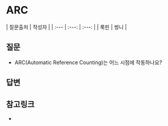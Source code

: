 # ARC
| 질문출처 | 작성자 |
| :--- | :---: | :---: |
| 룩핀 | 썽니 |

## 질문
- ARC(Automatic Reference Counting)는 어느 시점에 작동하나요?

## 답변

## 참고링크
- []()
